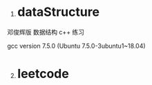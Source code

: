 1. # dataStructure
邓俊辉版 数据结构 c++ 练习

gcc version 7.5.0 (Ubuntu 7.5.0-3ubuntu1~18.04)

2. # leetcode
